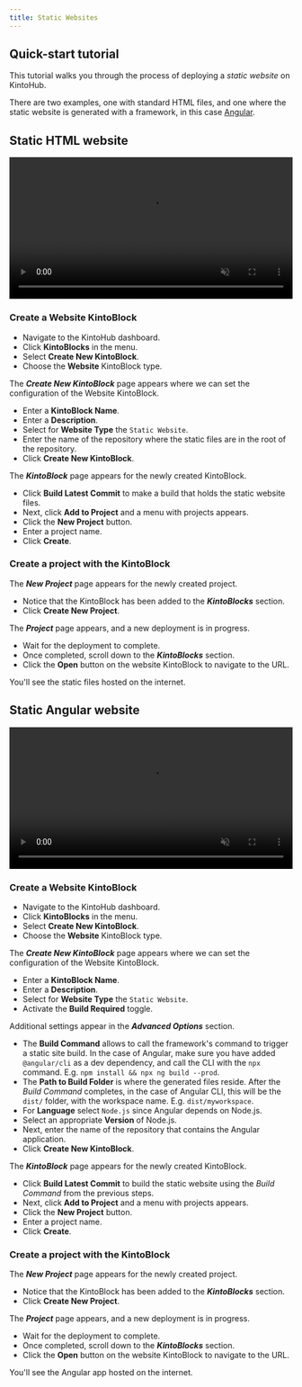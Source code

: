 ```yaml
---
title: Static Websites
---
```


## Quick-start tutorial

This tutorial walks you through the process of deploying a _static website_ on KintoHub.

There are two examples, one with standard HTML files, and one where the static website is generated with a framework, in this case [Angular](https://angular.io).

## Static HTML website

<video autoplay loop muted controls width="100%">
   <source src="/docs/assets/examples/static-websites/html.mp4"
           type="video/mp4">
   Sorry, your browser doesn't support embedded videos.
</video>

### Create a Website KintoBlock

 - Navigate to the KintoHub dashboard.
 - Click __KintoBlocks__ in the menu.
 - Select __Create New KintoBlock__.
 - Choose the __Website__ KintoBlock type.

The *__Create New KintoBlock__* page appears where we can set the configuration of the Website KintoBlock.

 - Enter a __KintoBlock Name__.
 - Enter a __Description__.
 - Select for __Website Type__ the `Static Website`.
 - Enter the name of the repository where the static files are in the root of the repository.
 - Click __Create New KintoBlock__.

The *__KintoBlock__* page appears for the newly created KintoBlock.

 - Click __Build Latest Commit__ to make a build that holds the static website files.
 - Next, click __Add to Project__ and a menu with projects appears.
 - Click the __New Project__ button.
 - Enter a project name.
 - Click __Create__.

### Create a project with the KintoBlock

The *__New Project__* page appears for the newly created project.

 - Notice that the KintoBlock has been added to the *__KintoBlocks__* section.
 - Click __Create New Project__.

The *__Project__* page appears, and a new deployment is in progress.

 - Wait for the deployment to complete.
 - Once completed, scroll down to the *__KintoBlocks__* section.
 - Click the __Open__ button on the website KintoBlock to navigate to the URL.

You'll see the static files hosted on the internet.

## Static Angular website

<video autoplay loop muted controls width="100%">
   <source src="/docs/assets/examples/static-websites/angular.mp4"
           type="video/mp4">
   Sorry, your browser doesn't support embedded videos.
</video>

### Create a Website KintoBlock

 - Navigate to the KintoHub dashboard.
 - Click __KintoBlocks__ in the menu.
 - Select __Create New KintoBlock__.
 - Choose the __Website__ KintoBlock type.

The *__Create New KintoBlock__* page appears where we can set the configuration of the Website KintoBlock.

 - Enter a __KintoBlock Name__.
 - Enter a __Description__.
 - Select for __Website Type__ the `Static Website`.
 - Activate the __Build Required__ toggle.
 
Additional settings appear in the *__Advanced Options__* section.

 - The __Build Command__ allows to call the framework's command to trigger a static site build. In the case of Angular, make sure you have added `@angular/cli` as a dev dependency, and call the CLI with the `npx` command. E.g. `npm install && npx ng build --prod`.
 - The __Path to Build Folder__ is where the generated files reside. After the _Build Command_ completes, in the case of Angular CLI, this will be the `dist/` folder, with the workspace name. E.g. `dist/myworkspace`.
 - For __Language__ select `Node.js` since Angular depends on Node.js.
 - Select an appropriate __Version__ of Node.js.
 - Next, enter the name of the repository that contains the Angular application.
 - Click __Create New KintoBlock__.

The *__KintoBlock__* page appears for the newly created KintoBlock.

 - Click __Build Latest Commit__ to build the static website using the _Build Command_ from the previous steps.
 - Next, click __Add to Project__ and a menu with projects appears.
 - Click the __New Project__ button.
 - Enter a project name.
 - Click __Create__.

### Create a project with the KintoBlock

The *__New Project__* page appears for the newly created project.

 - Notice that the KintoBlock has been added to the *__KintoBlocks__* section.
 - Click __Create New Project__.

The *__Project__* page appears, and a new deployment is in progress.

 - Wait for the deployment to complete.
 - Once completed, scroll down to the *__KintoBlocks__* section.
 - Click the __Open__ button on the website KintoBlock to navigate to the URL.

You'll see the Angular app hosted on the internet.